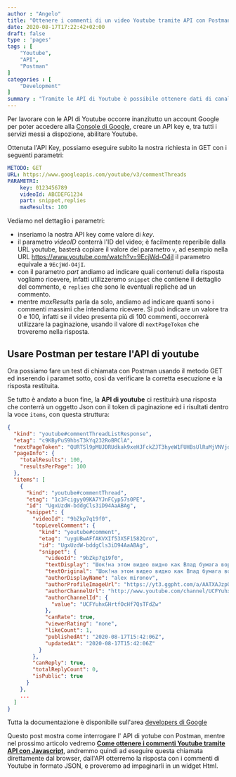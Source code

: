 ```yaml
---
author : "Angelo"
title: "Ottenere i commenti di un video Youtube tramite API con Postman"
date: 2020-08-17T17:22:42+02:00
draft: false
type : 'pages'
tags : [
    "Youtube",
    "API",
    "Postman"
]
categories : [
    "Development"
]
summary : "Tramite le API di Youtube è possibile ottenere dati di canali, video, ed insighits in maniera molto semplice. In questo post vediamo come ottenere la lista dei commenti di un Video tramite API in formato Json."
---
```


Per lavorare con le API di Youtube occorre inanzitutto un account Google per poter accedere alla [Console di Google](https://console.developers.google.com/), creare un API key e, tra tutti i servizi messi a dispozione, abilitare Youtube.

Ottenuta l'API Key, possiamo eseguire subito la nostra richiesta in GET con i seguenti parametri:
```yaml
METODO: GET
URL: https://www.googleapis.com/youtube/v3/commentThreads
PARAMETRI: 
    key: 0123456789
    videoId: ABCDEFG1234
    part: snippet,replies
    maxResults: 100
```

Vediamo nel dettaglio i parametri:
- inseriamo la nostra API key come valore di *key*.
- il parametro *videoID* conterrà l'ID del video; è facilmente reperibile dalla URL youtube, basterà copiare il valore del parametro `v`, ad esempio nella URL https://www.youtube.com/watch?v=9EcjWd-O4jI il parametro equivale a `9EcjWd-O4jI`.
- con il parametro *part* andiamo ad indicare quali contenuti della risposta vogliamo ricevere, infatti utilizzeremo `snippet` che contiene il dettaglio del commento, e `replies` che sono le eventuali repliche ad un commento.
- mentre *maxResults* parla da solo, andiamo ad indicare quanti sono i commenti massimi che intendiamo ricevere. Si può indicare un valore tra 0 e 100, infatti se il video presenta più di 100 commenti, occorrerà utilizzare la paginazione, usando il valore di `nextPageToken` che troveremo nella risposta.

## Usare Postman per testare l'API di youtube

Ora possiamo fare un test di chiamata con Postman usando il metodo GET ed inserendo i paramet sotto, così da verificare la corretta esecuzione e la risposta restituita.

Se tutto è andato a buon fine, la **API di youtube** ci restituirà una risposta che conterrà un oggetto Json con il token di paginazione ed i risultati dentro la voce `items`, con questa struttura:
```json
{
  "kind": "youtube#commentThreadListResponse",
  "etag": "c9KByPuS9hbsT3kYq232RoBRClA",
  "nextPageToken": "QURTSl9pMUJDRUdkak9xeHJFckZJT3hyeW1FUHBsUlRuMjVNVjdNTlhUYjNydXVaZWtYU3N1Y3FnVkZlWEQxbXpMTnM4SFh1N1RURWZuQmFTdVdfVTBlWXJxWEZXNWcyRVM0VkRYaW1hMFlmSGhxMnpza2EzdlI3a0JITWtzWmw=",
  "pageInfo": {
    "totalResults": 100,
    "resultsPerPage": 100
  },
  "items": [
    {
      "kind": "youtube#commentThread",
      "etag": "1c3Fcigyy09KA7YJnFCyp57s0PE",
      "id": "UgxUzdW-bddgCls3iD94AaABAg",
      "snippet": {
        "videoId": "9bZkp7q19f0",
        "topLevelComment": {
          "kind": "youtube#comment",
          "etag": "uygUBwAFfAKVXIf53X5F1582Qro",
          "id": "UgxUzdW-bddgCls3iD94AaABAg",
          "snippet": {
            "videoId": "9bZkp7q19f0",
            "textDisplay": "Шок!на этом видео видно как Влад бумага ворует <a href=\"https://youtu.be/8rm6cRFVKHk\">https://youtu.be/8rm6cRFVKHk</a>",
            "textOriginal": "Шок!на этом видео видно как Влад бумага ворует https://youtu.be/8rm6cRFVKHk",
            "authorDisplayName": "alex mironov",
            "authorProfileImageUrl": "https://yt3.ggpht.com/a/AATXAJzpQccOUknezYdJwF1IyvLTJawgmTm4BdUcZcSG6w=s48-c-k-c0xffffffff-no-rj-mo",
            "authorChannelUrl": "http://www.youtube.com/channel/UCFYuhxGHrtfOcHf7QsTFdZw",
            "authorChannelId": {
              "value": "UCFYuhxGHrtfOcHf7QsTFdZw"
            },
            "canRate": true,
            "viewerRating": "none",
            "likeCount": 1,
            "publishedAt": "2020-08-17T15:42:06Z",
            "updatedAt": "2020-08-17T15:42:06Z"
          }
        },
        "canReply": true,
        "totalReplyCount": 0,
        "isPublic": true
      }
    },
    ...
  ]
}
```

Tutta la documentazione è disponibile sull'area [developers di Google](https://developers.google.com/youtube/v3/docs/commentThreads/list)

Questo post mostra come interrogare l' API di yotube con Postman, mentre nel prossimo articolo vedremo [**Come ottenere i commenti Youtube tramite API con Javascript**](/pages/commenti-youtube-javascript/), andremmo quindi ad eseguire questa chiamata direttamente dal browser, dall'API otterremo la risposta con i commenti di Youtube in formato JSON, e proveremo ad impaginarli in un widget Html.